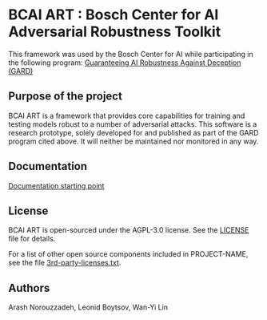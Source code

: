 # BCAI ART : Bosch Center for AI Adversarial Robustness Toolkit
This framework was used by the Bosch Center for AI while participating 
in the following program: [Guaranteeing AI Robustness Against Deception (GARD)](https://www.darpa.mil/program/guaranteeing-ai-robustness-against-deception)

## Purpose of the project

BCAI ART is a framework that provides core capabilities for 
training and testing models robust to a number of adversarial attacks.
This software is a research prototype, solely developed for and published as
part of the GARD program cited above. It will neither be
maintained nor monitored in any way.

## Documentation

[Documentation starting point](docs/README.md)

## License

BCAI ART is open-sourced under the AGPL-3.0 license. See the
[LICENSE](LICENSE) file for details.

For a list of other open source components included in PROJECT-NAME, see the
file [3rd-party-licenses.txt](3rd-party-licenses.txt).

## Authors

Arash Norouzzadeh, Leonid Boytsov, Wan-Yi Lin
